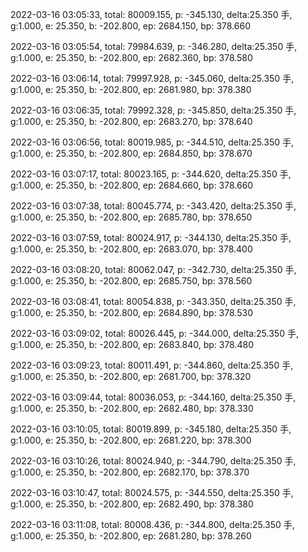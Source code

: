 2022-03-16 03:05:33, total: 80009.155, p: -345.130, delta:25.350 手, g:1.000, e: 25.350, b: -202.800, ep: 2684.150, bp: 378.660

2022-03-16 03:05:54, total: 79984.639, p: -346.280, delta:25.350 手, g:1.000, e: 25.350, b: -202.800, ep: 2682.360, bp: 378.580

2022-03-16 03:06:14, total: 79997.928, p: -345.060, delta:25.350 手, g:1.000, e: 25.350, b: -202.800, ep: 2681.980, bp: 378.380

2022-03-16 03:06:35, total: 79992.328, p: -345.850, delta:25.350 手, g:1.000, e: 25.350, b: -202.800, ep: 2683.270, bp: 378.640

2022-03-16 03:06:56, total: 80019.985, p: -344.510, delta:25.350 手, g:1.000, e: 25.350, b: -202.800, ep: 2684.850, bp: 378.670

2022-03-16 03:07:17, total: 80023.165, p: -344.620, delta:25.350 手, g:1.000, e: 25.350, b: -202.800, ep: 2684.660, bp: 378.660

2022-03-16 03:07:38, total: 80045.774, p: -343.420, delta:25.350 手, g:1.000, e: 25.350, b: -202.800, ep: 2685.780, bp: 378.650

2022-03-16 03:07:59, total: 80024.917, p: -344.130, delta:25.350 手, g:1.000, e: 25.350, b: -202.800, ep: 2683.070, bp: 378.400

2022-03-16 03:08:20, total: 80062.047, p: -342.730, delta:25.350 手, g:1.000, e: 25.350, b: -202.800, ep: 2685.750, bp: 378.560

2022-03-16 03:08:41, total: 80054.838, p: -343.350, delta:25.350 手, g:1.000, e: 25.350, b: -202.800, ep: 2684.890, bp: 378.530

2022-03-16 03:09:02, total: 80026.445, p: -344.000, delta:25.350 手, g:1.000, e: 25.350, b: -202.800, ep: 2683.840, bp: 378.480

2022-03-16 03:09:23, total: 80011.491, p: -344.860, delta:25.350 手, g:1.000, e: 25.350, b: -202.800, ep: 2681.700, bp: 378.320

2022-03-16 03:09:44, total: 80036.053, p: -344.160, delta:25.350 手, g:1.000, e: 25.350, b: -202.800, ep: 2682.480, bp: 378.330

2022-03-16 03:10:05, total: 80019.899, p: -345.180, delta:25.350 手, g:1.000, e: 25.350, b: -202.800, ep: 2681.220, bp: 378.300

2022-03-16 03:10:26, total: 80024.940, p: -344.790, delta:25.350 手, g:1.000, e: 25.350, b: -202.800, ep: 2682.170, bp: 378.370

2022-03-16 03:10:47, total: 80024.575, p: -344.550, delta:25.350 手, g:1.000, e: 25.350, b: -202.800, ep: 2682.490, bp: 378.380

2022-03-16 03:11:08, total: 80008.436, p: -344.800, delta:25.350 手, g:1.000, e: 25.350, b: -202.800, ep: 2681.280, bp: 378.260